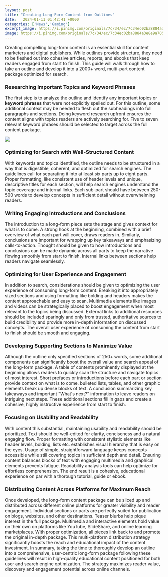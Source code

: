 ```yaml
---
layout: post
title: "Creating Long-Form Content from Outlines"
date:   2024-01-11 01:42:41 +0000
categories: ['News','Gaming']
excerpt_image: https://i.pinimg.com/originals/7c/34/ec/7c34ec02ba8884a3e8e9a7051885d88c.png
image: https://i.pinimg.com/originals/7c/34/ec/7c34ec02ba8884a3e8e9a7051885d88c.png
---
```


Creating compelling long-form content is an essential skill for content marketers and digital publishers. While outlines provide structure, they need to be fleshed out into cohesive articles, reports, and ebooks that keep readers engaged from start to finish. This guide will walk through how to take an outline and develop it into a 2000+ word, multi-part content package optimized for search.
### Researching **Important Topics and Keyword Phrases**
The first step is to analyze the outline and identify any important topics or **keyword phrases** that were not explicitly spelled out. For this outline, some additional context may be needed to flesh out the subheadings into full paragraphs and sections. Doing keyword research upfront ensures the content aligns with topics readers are actively searching for. Five to seven relevant keyword phrases should be selected to target across the full content package. 

![](http://elitecopywriter.com/wp-content/uploads/2018/11/outline-for-long-form-article.png)
### Optimizing for Search with Well-Structured Content 
With keywords and topics identified, the outline needs to be structured in a way that is digestible, coherent, and optimized for search engines. The guidelines call for separating it into at least six parts up to eight parts. Proper formatting, like consistent use of header levels and unique, descriptive titles for each section, will help search engines understand the topic coverage and internal links. Each sub-part should have between 250-500 words to develop concepts in sufficient detail without overwhelming readers.
### Writing Engaging Introductions and Conclusions
The introduction to a long-form piece sets the stage and gives context for what is to come. A strong hook at the beginning, combined with a brief overview of what each part will cover, draws readers in. Similarly, conclusions are important for wrapping up key takeaways and emphasizing calls-to-action. Thought should be given to how introductions and conclusions can be made dynamic across all parts to keep the narrative flowing smoothly from start to finish. Internal links between sections help readers navigate seamlessly.
### Optimizing for User Experience and Engagement  
In addition to search, considerations should be given to optimizing the user experience of consuming long-form content. Breaking it into appropriately sized sections and using formatting like bolding and headers makes the content approachable and easy to scan. Multimedia elements like images and videos can be strategically placed to boost engagement when most relevant to the topics being discussed. External links to additional resources should be included sparingly and only from trusted, authoritative sources to build credibility and provide more in-depth information on discussed concepts. The overall user experience of consuming the content from start to finish should be smooth and engaging.
### Developing Supporting Sections to Maximize Value
Although the outline only specified sections of 250+ words, some additional components can significantly boost the overall value and search appeal of the long-form package. A table of contents prominently displayed at the beginning allows readers to quickly scan the structure and navigate topics of most interest. Short prefaces or introductions before each part or section provide context on what is to come. bulleted lists, tables, and other graphic elements break up dense blocks of text. A conclusion summarizing key takeaways and important "What's next?" information to leave readers on intriguing next steps. These additional sections fill in gaps and create a cohesive, highly instructive experience from start to finish.
### Focusing on Usability and Readability 
With content this substantial, maintaining usability and readability should be prioritized. Text should be well-edited for clarity, conciseness and a natural engaging flow. Proper formatting with consistent stylistic elements like header levels, bolding, lists etc. establishes visual hierarchy that is easy on the eyes. Usage of simple, straightforward language keeps concepts accessible while still covering topics in sufficient depth and detail. Ensuring content balances blocks of text with engaging multimedia and graphical elements prevents fatigue. Readability analysis tools can help optimize for effortless comprehension. The end result is a cohesive, educational experience on par with a thorough tutorial, guide or ebook.
### Distributing Content Across Platforms for Maximum Reach
Once developed, the long-form content package can be sliced up and distributed across different online platforms for greater visibility and reader engagement. Individual sections or parts are perfectly suited for publication on blogs, websites, and other destinations. Teaser blurbs help pique interest in the full package. Multimedia and interactive elements hold value on their own on platforms like YouTube, SlideShare, and online learning marketplaces. With proper optimization, all pieces link back to and promote the original in-depth package. This multi-platform distribution strategy significantly boosts the reach and educational impact of the content investment.
In summary, taking the time to thoroughly develop an outline into a comprehensive, user-centric long-form package following these guidelines will result in high-quality educational content positioned for both user and search engine optimization. The strategy maximizes reader value, discovery and engagement potential across online channels.